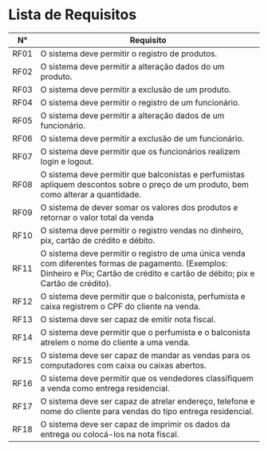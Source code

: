 
# Lista de Requisitos

| N° | Requisito |
|----|-----------|
|RF01|O sistema deve permitir o registro de produtos.|
|RF02|O sistema deve permitir a alteração dados do um produto.|
|RF03|O sistema deve permitir a exclusão de um produto.|
|RF04|O sistema deve permitir o registro de um funcionário.|
|RF05|O sistema deve permitir a alteração dados de um funcionário.|
|RF06|O sistema deve permitir a exclusão de um funcionário.|
|RF07|O sistema deve permitir que os funcionários realizem login e logout.|
|RF08|O sistema deve permitir que balconistas e perfumistas apliquem descontos sobre o preço de um produto, bem como alterar a quantidade.|
|RF09|O sistema de dever somar os valores dos produtos e retornar o valor total da venda|
|RF10|O sistema deve permitir o registro vendas no dinheiro, pix, cartão de crédito e débito.|
|RF11|O sistema deve permitir o registro de uma única venda com diferentes formas de pagamento. (Exemplos: Dinheiro e Pix; Cartão de crédito e cartão de débito; pix e Cartão de crédito).|
|RF12|O sistema deve permitir que o balconista, perfumista e caixa registrem o CPF do cliente na venda.|
|RF13|O sistema deve ser capaz de emitir nota fiscal.
|RF14|O sistema deve permitir que o perfumista e o balconista atrelem o nome do cliente a uma venda.|
|RF15|O sistema deve ser capaz de mandar as vendas para os computadores com caixa ou caixas abertos.|
|RF16|O sistema deve permitir que os vendedores classifiquem a venda como entrega residencial.|
|RF17|O sistema deve ser capaz de atrelar endereço, telefone e nome do cliente para vendas do tipo entrega residencial.|
|RF18|O sistema deve ser capaz de imprimir os dados da entrega ou colocá-los na nota fiscal.|

